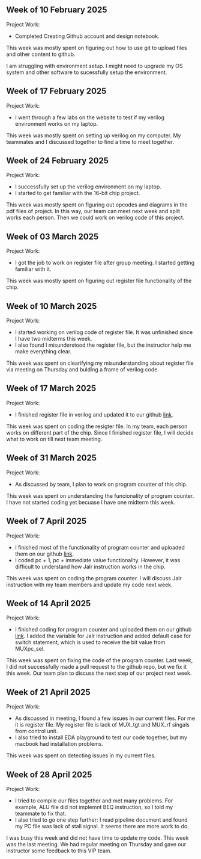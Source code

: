 ## Week of 10 February 2025

Project Work:
  * Completed Creating Github account and design notebook.

This week was mostly spent on figuring out how to use git to upload files and other content to github.

I am struggling with environment setup. I might need to upgrade my OS system and other software to sucessfully setup the environment.

## Week of 17 February 2025
Project Work:
  * I went through a few labs on the website to test if my verilog environment works on my laptop.

This week was mostly spent on setting up verilog on my computer. My teammates and I discussed together to find a time to meet together.

## Week of 24 February 2025
Project Work:
  * I successfully set up the verilog environment on my laptop.
  * I started to get familiar with the 16-bit chip project.

This week was mostly spent on figuring out opcodes and diagrams in the pdf files of project. In this way, our team can meet next week and split works each person. Then we could work on verilog code of this project.

## Week of 03 March 2025
Project Work:
  * I got the job to work on register file after group meeting. I started getting familiar with it.

This week was mostly spent on figuring out register file functionality of the chip.

## Week of 10 March 2025
Project Work:
  * I started working on verilog code of register file. It was unfinished since I have two midterms this week.
  * I also found I misunderstood the register file, but the instructor help me make everything clear.

This week was spent on clearifying my misunderstanding about register file via meeting on Thursday and bulding a frame of verilog code.

## Week of 17 March 2025
Project Work:
  * I finished register file in verilog and updated it to our github [link](https://github.com/Noahms12/RiSC-16-project).

This week was spent on coding the resigter file. In my team, each person works on different part of the chip. Since I finished register file, I will decide what to work on till next team meeting.

## Week of 31 March 2025
Project Work:
  * As discussed by team, I plan to work on program counter of this chip. 

This week was spent on understanding the funcionality of program counter. I have not started coding yet becuase I have one midterm this week.

## Week of 7 April 2025
Project Work:
  * I finished most of the functionality of program counter and uploaded them on our github [link](https://github.com/Noahms12/RiSC-16-project).
  * I coded pc + 1, pc + immediate value functionality. However, it was difficult to understand how Jalr instruction works in the chip. 

This week was spent on coding the program counter. I will discuss Jalr instruction with my team members and update my code next week.

## Week of 14 April 2025
Project Work:
  * I finished coding for program counter and uploaded them on our github [link](https://github.com/Noahms12/RiSC-16-project). I added the variable for Jalr instruction and added default case for switch statement, which is used to receive the bit value from MUXpc_sel.

This week was spent on fixing the code of the program counter. Last week, I did not successfully made a pull request to the github repo, but we fix it this week. Our team plan to discuss the next step of our project next week.

## Week of 21 April 2025
Project Work:
  * As discussed in meeting, I found a few issues in our current files. For me it is register file. My register file is lack of MUX_tgt and MUX_rf singals from control unit.
  * I also tried to install EDA playground to test our code together, but my macbook had installation problems.

This week was spent on detecting issues in my current files.

## Week of 28 April 2025
Project Work:
 * I tried to compile our files together and met many problems. For example, ALU file did not implemnt BEQ instruction, so I told my teammate to fix that.
 * I also tried to go one step further: I read pipeline document and found my PC file was lack of stall signal. It seems there are more work to do. 

I was busy this week and did not have time to update my code. This week was the last meeting. We had regular meeting on Thursday and gave our instructor some feedback to this VIP team.

